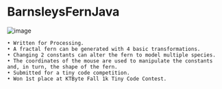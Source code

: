 # BarnsleysFernJava
![image](https://user-images.githubusercontent.com/29335344/131260916-0755b6bf-f46e-4a7f-9ec2-aede808c3335.png)

	• Written for Processing.
	• A fractal fern can be generated with 4 basic transformations.
	• Changing 2 constants can alter the fern to model multiple species.
	• The coordinates of the mouse are used to manipulate the constants and, in turn, the shape of the fern.
	• Submitted for a tiny code competition.
	• Won 1st place at KTByte Fall 1k Tiny Code Contest.

